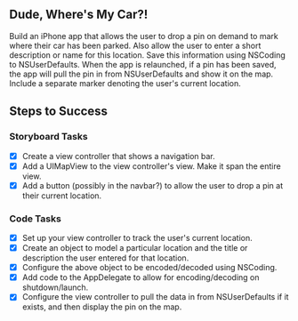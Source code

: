 ## Dude, Where's My Car?!

Build an iPhone app that allows the user to drop a pin on demand to mark where their car has been parked. Also allow the user to enter a short description or name for this location. Save this information using NSCoding to NSUserDefaults. When the app is relaunched, if a pin has been saved, the app will pull the pin in from NSUserDefaults and show it on the map. Include a separate marker denoting the user's current location.

## Steps to Success

### Storyboard Tasks

* [x] Create a view controller that shows a navigation bar.
* [x] Add a UIMapView to the view controller's view. Make it span the entire view.
* [x] Add a button (possibly in the navbar?) to allow the user to drop a pin at their current location.

### Code Tasks

* [x] Set up your view controller to track the user's current location.
* [x] Create an object to model a particular location and the title or description the user entered for that location.
* [x] Configure the above object to be encoded/decoded using NSCoding.
* [x] Add code to the AppDelegate to allow for encoding/decoding on shutdown/launch.
* [x] Configure the view controller to pull the data in from NSUserDefaults if it exists, and then display the pin on the map.